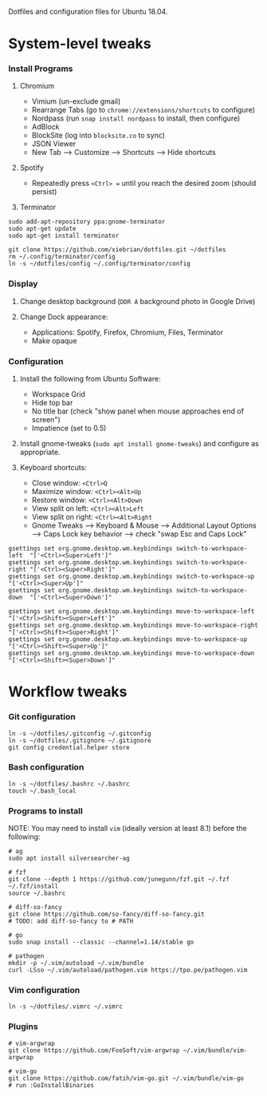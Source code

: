 Dotfiles and configuration files for Ubuntu 18.04.

# System-level tweaks

### Install Programs

1. Chromium
    - Vimium (un-exclude gmail)
    - Rearrange Tabs (go to `chrome://extensions/shortcuts` to configure)
    - Nordpass (run `snap install nordpass` to install, then configure)
    - AdBlock
    - BlockSite (log into `blocksite.co` to sync)
    - JSON Viewer
    - New Tab --> Customize --> Shortcuts --> Hide shortcuts

2. Spotify
    - Repeatedly press `<Ctrl> =` until you reach the desired zoom (should persist)

3. Terminator
```
sudo add-apt-repository ppa:gnome-terminator
sudo apt-get update
sudo apt-get install terminator

git clone https://github.com/xiebrian/dotfiles.git ~/dotfiles
rm ~/.config/terminator/config
ln -s ~/dotfiles/config ~/.config/terminator/config
```

### Display

1. Change desktop background (`DDR A` background photo in Google Drive)

2. Change Dock appearance:
    - Applications: Spotify, Firefox, Chromium, Files, Terminator
    - Make opaque

### Configuration

1. Install the following from Ubuntu Software:
    - Workspace Grid
    - Hide top bar
    - No title bar (check "show panel when mouse approaches end of screen")
    - Impatience (set to 0.5)

2. Install gnome-tweaks (`sudo apt install gnome-tweaks`) and configure as appropriate.

3. Keyboard shortcuts:
    - Close window: `<Ctrl>Q`
    - Maximize window: `<Ctrl><Alt>Up`
    - Restore window: `<Ctrl><Alt>Down`
    - View split on left: `<Ctrl><Alt>Left`
    - View split on right: `<Ctrl><Alt>Right`
    - Gnome Tweaks --> Keyboard & Mouse --> Additional Layout Options --> Caps Lock key behavior --> check "swap Esc and Caps Lock"
```
gsettings set org.gnome.desktop.wm.keybindings switch-to-workspace-left  "['<Ctrl><Super>Left']"
gsettings set org.gnome.desktop.wm.keybindings switch-to-workspace-right "['<Ctrl><Super>Right']"
gsettings set org.gnome.desktop.wm.keybindings switch-to-workspace-up    "['<Ctrl><Super>Up']"
gsettings set org.gnome.desktop.wm.keybindings switch-to-workspace-down  "['<Ctrl><Super>Down']"

gsettings set org.gnome.desktop.wm.keybindings move-to-workspace-left  "['<Ctrl><Shift><Super>Left']"
gsettings set org.gnome.desktop.wm.keybindings move-to-workspace-right "['<Ctrl><Shift><Super>Right']"
gsettings set org.gnome.desktop.wm.keybindings move-to-workspace-up    "['<Ctrl><Shift><Super>Up']"
gsettings set org.gnome.desktop.wm.keybindings move-to-workspace-down  "['<Ctrl><Shift><Super>Down']"
```


# Workflow tweaks

### Git configuration
```
ln -s ~/dotfiles/.gitconfig ~/.gitconfig
ln -s ~/dotfiles/.gitignore ~/.gitignore
git config credential.helper store
```

### Bash configuration
```
ln -s ~/dotfiles/.bashrc ~/.bashrc
touch ~/.bash_local
```

### Programs to install

NOTE: You may need to install `vim` (ideally version at least 8.1) before the following:

```
# ag
sudo apt install silversearcher-ag

# fzf
git clone --depth 1 https://github.com/junegunn/fzf.git ~/.fzf
~/.fzf/install
source ~/.bashrc

# diff-so-fancy
git clone https://github.com/so-fancy/diff-so-fancy.git
# TODO: add diff-so-fancy to # PATH

# go
sudo snap install --classic --channel=1.14/stable go

# pathogen
mkdir -p ~/.vim/autoload ~/.vim/bundle
curl -LSso ~/.vim/autoload/pathogen.vim https://tpo.pe/pathogen.vim
```

### Vim configuration
```
ln -s ~/dotfiles/.vimrc ~/.vimrc
```

### Plugins
```
# vim-argwrap
git clone https://github.com/FooSoft/vim-argwrap ~/.vim/bundle/vim-argwrap

# vim-go
git clone https://github.com/fatih/vim-go.git ~/.vim/bundle/vim-go
# run :GoInstallBinaries
```
